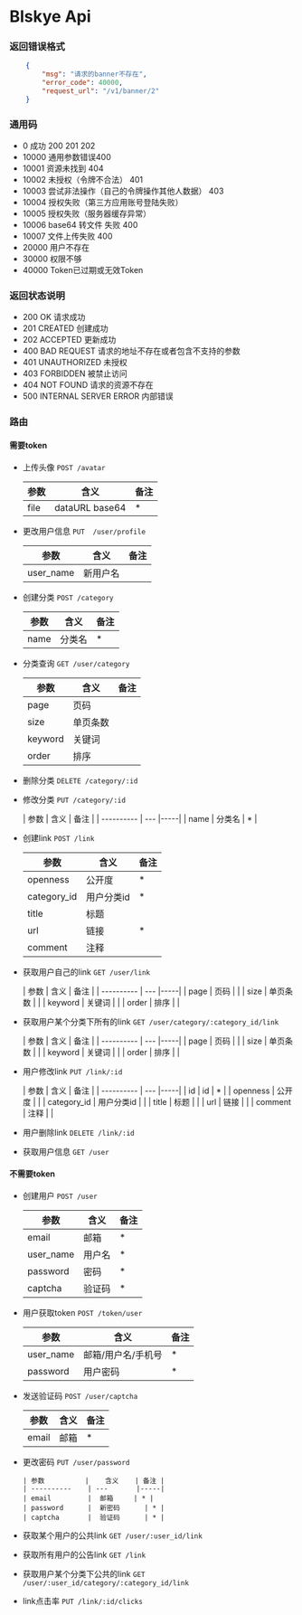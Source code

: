 Blskye  Api
=============
### 返回错误格式
```json
    {
        "msg": "请求的banner不存在",
        "error_code": 40000,
        "request_url": "/v1/banner/2"
    }
```
### 通用码
-  0  成功  200 201 202
-  10000 通用参数错误400
-  10001 资源未找到 404 
-  10002 未授权（令牌不合法） 401
-  10003 尝试非法操作（自己的令牌操作其他人数据） 403
-  10004 授权失败（第三方应用账号登陆失败）
-  10005 授权失败（服务器缓存异常）
-  10006 base64 转文件 失败  400
-  10007 文件上传失败  400
-  20000 用户不存在
-  30000  权限不够
-  40000 Token已过期或无效Token


### 返回状态说明
-   200	OK	请求成功
-   201	CREATED	创建成功
-   202	ACCEPTED	更新成功
-   400	BAD REQUEST	请求的地址不存在或者包含不支持的参数
-   401	UNAUTHORIZED	未授权
-   403	FORBIDDEN	被禁止访问
-   404	NOT FOUND	请求的资源不存在
-   500	INTERNAL SERVER ERROR	内部错误
### 路由
####    需要token

-   上传头像
    `POST /avatar`
     
    | 参数          |    含义    | 备注 |
    | ----------    | ---       |-----|
    | file         |  dataURL base64     | * |
-   更改用户信息
    `PUT  /user/profile`
       
    | 参数          |    含义    | 备注 |
    | ----------    | ---       |-----|
    | user_name         |  新用户名   |  |
-   创建分类
    `POST /category`
       
    | 参数          |    含义    | 备注 |
    | ----------    | ---       |-----|
    | name         |  分类名   | * |
-   分类查询
    `GET /user/category`
    
    | 参数          |    含义    | 备注 |
    | ----------    | ---       |-----|
    | page         |  页码   |  |
    | size         |  单页条数   |  |
    | keyword         |  关键词   |  |
    | order      |  排序   |  |

-   删除分类
    `DELETE /category/:id`
    
-   修改分类
    `PUT /category/:id`
    
     | 参数          |    含义    | 备注 |
        | ----------    | ---       |-----|
        | name         |  分类名   | * |
-   创建link
    `POST /link`
    
    | 参数          |    含义    | 备注 |
    | ----------    | ---       |-----|
    | openness         |  公开度   | * |
    | category_id         |  用户分类id   | * |
    | title         |  标题   |  |
    | url         |  链接   | * |
    | comment         |  注释   |  |

    
-   获取用户自己的link
    `GET /user/link`
    
     | 参数          |    含义    | 备注 |
        | ----------    | ---       |-----|
        | page         |  页码   |  |
        | size         |  单页条数   |  |
        | keyword         |  关键词   |  |
        | order      |  排序   |  |

-   获取用户某个分类下所有的link
    `GET /user/category/:category_id/link`
    
     | 参数          |    含义    | 备注 |
        | ----------    | ---       |-----|
        | page         |  页码   |  |
        | size         |  单页条数   |  |
        | keyword         |  关键词   |  |
        | order      |  排序   |  |

-   用户修改link
    `PUT /link/:id`
    
     | 参数          |    含义    | 备注 |
        | ----------    | ---       |-----|
        |     id     | id    | * |
        | openness         |  公开度   |  |
        | category_id         |  用户分类id   |  |
        | title         |  标题   |  |
        | url         |  链接   |  |
        | comment         |  注释   |  |
-   用户删除link
    `DELETE /link/:id`
-   获取用户信息
    `GET /user`


####    不需要token

-   创建用户
    `POST /user`
    
    | 参数          |    含义    | 备注 |
    | ----------    | ---       |-----|
    | email         |  邮箱      | * |
    | user_name     |  用户名    | * |
    | password      |  密码      | * |
    | captcha       |  验证码    | * |

-   用户获取token
    `POST /token/user`
     
    | 参数          |    含义    | 备注 |
    | ----------    | ---       |-----|
    | user_name         |  邮箱/用户名/手机号      | * |
    | password         |  用户密码      | * |

-   发送验证码
    `POST /user/captcha`
    
    | 参数          |    含义    | 备注 |
    | ----------    | ---       |-----|
    | email         |  邮箱      | * |
    
   
-   更改密码
    `PUT /user/password`
    
        | 参数          |    含义    | 备注 |
        | ----------    | ---       |-----|
        | email         |  邮箱     | * |
        | password      |  新密码      | * |
        | captcha       |  验证码      | * |

-   获取某个用户的公共link
    `GET /user/:user_id/link`
-   获取所有用户的公告link
   `GET /link`
-   获取用户某个分类下公共的link
   `GET /user/:user_id/category/:category_id/link`
-   link点击率
   `PUT /link/:id/clicks`
